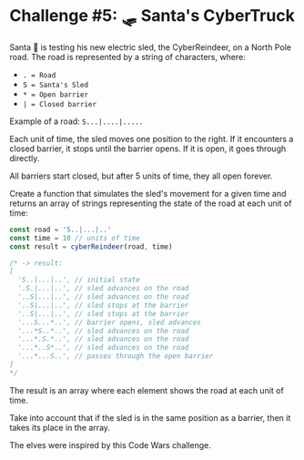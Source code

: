 # Challenge #5: 🛷 Santa's CyberTruck

Santa 🎅 is testing his new electric sled, the CyberReindeer, on a North Pole road. The road is represented by a string of characters, where:

- `. = Road`  
- `S = Santa's Sled`  
- `* = Open barrier`  
- `| = Closed barrier`  

Example of a road: `S...|....|.....`

Each unit of time, the sled moves one position to the right. If it encounters a closed barrier, it stops until the barrier opens. If it is open, it goes through directly.

All barriers start closed, but after 5 units of time, they all open forever.

Create a function that simulates the sled's movement for a given time and returns an array of strings representing the state of the road at each unit of time:
```ts
const road = 'S..|...|..'
const time = 10 // units of time
const result = cyberReindeer(road, time)

/* -> result:
[
  'S..|...|..', // initial state
  '.S.|...|..', // sled advances on the road
  '..S|...|..', // sled advances on the road
  '..S|...|..', // sled stops at the barrier
  '..S|...|..', // sled stops at the barrier
  '...S...*..', // barrier opens, sled advances
  '...*S..*..', // sled advances on the road
  '...*.S.*..', // sled advances on the road
  '...*..S*..', // sled advances on the road
  '...*...S..', // passes through the open barrier
]
*/
```

The result is an array where each element shows the road at each unit of time.

Take into account that if the sled is in the same position as a barrier, then it takes its place in the array.

The elves were inspired by this Code Wars challenge.